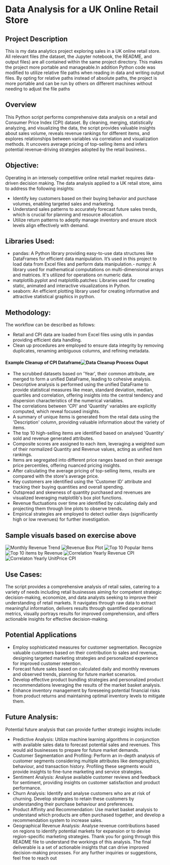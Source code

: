 # Data Analysis for a UK Online Retail Store
## Project Description
This is my data analytics project exploring sales in a UK online retail store. All relevant files (the dataset, the Jupyter notebook, the README, and output files) are all contained within the same project directory. This makes the project more portable and manageable.In addition Python code was modified to utilize relative file paths when reading in data and writing output files. By opting for relative paths instead of absolute paths, the project is more portable and can be run by others on different machines without needing to adjust the file paths
## Overview
This Python script performs comprehensive data analysis on a retail and Consumer Price Index (CPI) dataset. By cleaning, merging, statistically analyzing, and visualizing the data, the script provides valuable insights about sales volume, reveals revenue rankings for different items, and explores relationships between variables via correlation and visualization methods. It uncovers average pricing of top-selling items and infers potential revenue-driving strategies adopted by the retail business..
## Objective:
Operating in an intensely competitive online retail market requires data-driven decision making. The data analysis applied to a UK retail store, aims to address the following insights:
- Identify key customers based on their buying behavior and purchase volumes, enabling targeted sales and marketing.
- Understand sales patterns to accurately forecast future sales trends, which is crucial for planning and resource allocation.
- Utilize return patterns to adeptly manage inventory and ensure stock levels align effectively with demand.
## Libraries Used:
- pandas: A Python library providing easy-to-use data structures like DataFrames for efficient data manipulation. It’s used in this project to load data from Excel files and perform data manipulation.- numpy: A library used for mathematical computations on multi-dimensional arrays and matrices. It's utilized for operations on numeric data.
- matplotlib.pyplot and matplotlib.patches: Libraries used for creating static, animated and interactive visualizations in Python.
- seaborn: An efficient plotting library used for creating informative and attractive statistical graphics in python.
## Methodology:
The workflow can be described as follows:
- Retail and CPI data are loaded from Excel files using utils in pandas providing efficient data handling.
- Clean up procedures are employed to ensure data integrity by removing duplicates, renaming ambiguous columns, and refining metadata. 
#### Example Cleanup of CPI Dataframe![Data Cleanup Process Ouput](https://github.com/Krisi/Data-Analysis-for-a-UK-Online-Retail-Store/blob/master/Datacleanup.png)
- The scrubbed datasets based on 'Year', their common attribute, are merged to form a unified DataFrame, leading to cohesive analysis. 
- Descriptive analysis is performed using the unified DataFrame to provide statistical measures like mean, standard deviation, median, quartiles and correlation, offering insights into the central tendency and dispersion characteristics of the numerical variables.
- The correlations between 'CPI' and 'Quantity' variables are explicitly computed, which reveal focused insights.
- A summary of unique items is generated from the retail data using the 'Description' column, providing valuable information about the variety of items.
- The top 10 high-selling items are identified based on analysed 'Quantity' sold and revenue generated attributes.
- Composite scores are assigned to each item, leveraging a weighted sum of their normalized Quantity and Revenue values, acting as unified item rankings.
- Items are segregated into different price ranges based on their average price percentiles, offering nuanced pricing insights.
- After calculating the average pricing of top-selling items, results are compared with the store's average price.
- Key customers are identified using the 'Customer ID' attribute and tracking their buying quantities and overall spending.
- Outspread and skewness of quantity purchased and revenues are visualized leveraging matplotlib's box plot functions.
- Revenue fluctuations over time are identified by calculating daily and projecting them through line plots to observe trends.
- Empirical strategies are employed to detect outlier days (significantly high or low revenues) for further investigation.
## Sample visuals based on exercise above
![Monthly Revenue Trend](https://github.com/Krisi/Data-Analysis-for-a-UK-Online-Retail-Store/blob/master/Trend_monthly_revenue.png)
![Revenue Box Plot](https://github.com/Krisi/Data-Analysis-for-a-UK-Online-Retail-Store/blob/master/boxplot_revenue.png)
![Top 10 Popular Items](https://github.com/Krisi/Data-Analysis-for-a-UK-Online-Retail-Store/blob/master/top_10_popularitems.png)
![Top 10 items by Revenue](https://github.com/Krisi/Data-Analysis-for-a-UK-Online-Retail-Store/blob/master/top_items_by_revenue.png)
![Correlation Yearly Revenue CPI](https://github.com/Krisi/Data-Analysis-for-a-UK-Online-Retail-Store/blob/master/yearly_revenue_cpi.png)
![Correlaton Yearly UnitPrice CPI](https://github.com/Krisi/Data-Analysis-for-a-UK-Online-Retail-Store/blob/master/yearly_unitprice_cpi.png)
## Use Cases:
The script provides a comprehensive analysis of retail sales, catering to a variety of needs including retail businesses aiming for competent strategic decision-making, economize, and data analysts seeking to improve their understanding of retail markets. It navigates through raw data to extract meaningful information, delivers results through quantified operational metrics, visually portrays results for improved comprehension, and offers actionable insights for effective decision-making.
## Potential Applications
- Employ sophisticated measures for customer segmentation. Recognize valuable customers based on their contribution to sales and revenue, designing targeted marketing strategies and personalized experience for improved customer retention.
- Forecast future sales based on calculated daily and monthly revenues and observed trends, planning for future market scenarios.
- Develop effective product bundling strategies and personalized product recommendations leveraging the results of the market basket analysis.
- Enhance inventory management by foreseeing potential financial risks from product returns and maintaining optimal inventory levels to mitigate them.
## Future Analysis:
Potential future analysis that can provide further strategic insights include:
- Predictive Analysis: Utilize machine learning algorithms in conjunction with available sales data to forecast potential sales and revenues. This would aid businesses to prepare for future market demands.
- Customer Segmentation and Profiling: Perform an in-depth analysis of customer segments considering multiple attributes like demographics, behaviour, and transaction history. Profiling these segments would provide insights to fine-tune marketing and service strategies.
- Sentiment Analysis: Analyse available customer reviews and feedback for sentiment, providing insights on customer satisfaction and product performance.
- Churn Analysis: Identify and analyse customers who are at risk of churning. Develop strategies to retain these customers by understanding their purchase behaviour and preferences.
- Product Affinity and Recommendation: Use market basket analysis to understand which products are often purchased together, and develop a recommendation system to increase sales.
- Geographical Revenue Analysis: Analyse revenue contributions based on regions to identify potential markets for expansion or to devise region-specific marketing strategies.
Thank you for going through this README file to understand the workings of this analysis. The final deliverable is a set of actionable insights that can drive improved decision-making processes. For any further inquiries or suggestions, feel free to reach out
